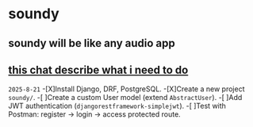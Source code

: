 # soundy
soundy will be like any audio app
--
[this chat describe what i need to do](https://chatgpt.com/c/68a5f871-5af4-832c-acb0-2a71b2f33264)
--
`2025-8-21`
-[X]Install Django, DRF, PostgreSQL.
-[X]Create a new project `soundy/`.
-[ ]Create a custom User model (extend `AbstractUser`).
-[ ]Add JWT authentication (`djangorestframework-simplejwt`).
-[ ]Test with Postman: register → login → access protected route.
